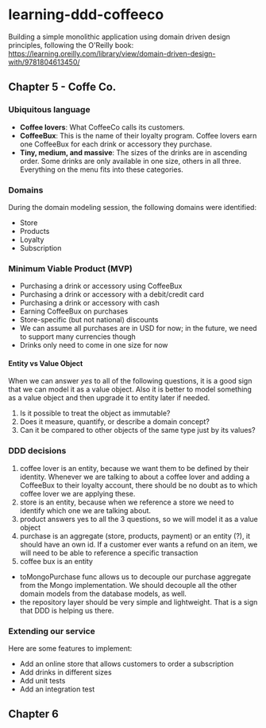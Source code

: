 # learning-ddd-coffeeco
Building a simple monolithic application using domain driven design principles, following the O'Reilly book: https://learning.oreilly.com/library/view/domain-driven-design-with/9781804613450/

## Chapter 5 - Coffe Co.

### Ubiquitous language
- **Coffee lovers**: What CoffeeCo calls its customers.
- **CoffeeBux**: This is the name of their loyalty program. Coffee lovers earn one CoffeeBux for each drink or accessory they purchase.
- **Tiny, medium, and massive**: The sizes of the drinks are in ascending order. Some drinks are only available in one size, others in all three. Everything on the menu fits into these categories.

### Domains
During the domain modeling session, the following domains were identified:
- Store
- Products
- Loyalty
- Subscription

### Minimum Viable Product (MVP)
- Purchasing a drink or accessory using CoffeeBux
- Purchasing a drink or accessory with a debit/credit card
- Purchasing a drink or accessory with cash
- Earning CoffeeBux on purchases
- Store-specific (but not national) discounts
- We can assume all purchases are in USD for now; in the future, we need to support many currencies though
- Drinks only need to come in one size for now

#### Entity vs Value Object
When we can answer _yes_ to all of the following questions, it is a good sign that we can model it as a value object. Also it is better to model something as a value object and then upgrade it to entity later if needed. 
1. Is it possible to treat the object as immutable?
2. Does it measure, quantify, or describe a domain concept?
3. Can it be compared to other objects of the same type just by its values?


### DDD decisions 
1. coffee lover is an entity, because we want them to be defined by their identity. Whenever we are talking to about a coffee lover and adding a CoffeeBux to their loyalty account, there should be no doubt as to which coffee lover we are applying these.
2. store is an entity, because when we reference a store we need to identify which one we are talking about.
3. product answers yes to all the 3 questions, so we will model it as a value object
4. purchase is an aggregate (store, products, payment) or an entity (?), it should have an own id. If a customer ever wants a refund on an item, we will need to be able to reference a specific transaction
5. coffee bux is an entity

- toMongoPurchase func allows us to decouple our purchase aggregate from the Mongo implementation. We should decouple all the other domain models from the database models, as well.
- the repository layer should be very simple and lightweight. That is a sign that DDD is helping us there.

### Extending our service
Here are some features to implement:
- Add an online store that allows customers to order a subscription
- Add drinks in different sizes
- Add unit tests
- Add an integration test

## Chapter 6